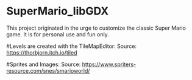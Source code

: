 # SuperMario_libGDX

This project originated in the urge to customize the classic Super Mario game.
It is for personal use and fun only.

#Levels are created with the TileMapEditor:
Source: https://thorbjorn.itch.io/tiled

#Sprites and Images:
Source: https://www.spriters-resource.com/snes/smarioworld/
